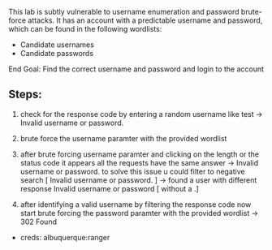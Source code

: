 This lab is subtly vulnerable to username enumeration and password brute-force attacks. It has an account with a predictable username and password, which can be found in the following wordlists: 

-    Candidate usernames
-    Candidate passwords

End Goal: Find the correct username and password and login to the account 
## Steps:

1. check for the response code by entering a random username like test  -> Invalid username or password.

2. brute force the username paramter with the provided wordlist

3. after brute forcing username paramter and clicking on the length or the status code it appears all the requests have the same answer -> Invalid username or password. to solve this issue u could filter to negative search [ Invalid username or password. ] -> found a user with different response Invalid username or password [ without a .]

4. after identifying a valid username by filtering the response code now start brute forcing the password paramter with the provided wordlist -> 302 Found
- creds: albuquerque:ranger



